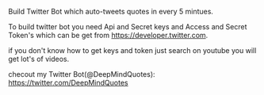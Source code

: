 Build Twitter Bot which auto-tweets quotes in every 5 mintues.


To build twitter bot you need Api and Secret keys and Access and  Secret Token's which can be get from https://developer.twitter.com.


if you don't know how to get keys and token just search on youtube you will get lot's of videos.


checout my Twitter Bot(@DeepMindQuotes): https://twitter.com/DeepMindQuotes




  
